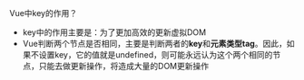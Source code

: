 Vue中key的作用？
- key中的作用主要是：为了更加高效的更新虚拟DOM
- Vue判断两个节点是否相同，主要是判断两者的**key**和**元素类型tag**。因此，如果不设置key，它的值就是undefined，则可能永远认为这个两个相同的节点，只能去做更新操作，将造成大量的DOM更新操作